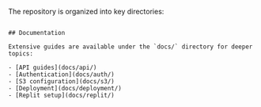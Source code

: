 

The repository is organized into key directories:


```

## Documentation

Extensive guides are available under the `docs/` directory for deeper topics:

- [API guides](docs/api/)
- [Authentication](docs/auth/)
- [S3 configuration](docs/s3/)
- [Deployment](docs/deployment/)
- [Replit setup](docs/replit/)

